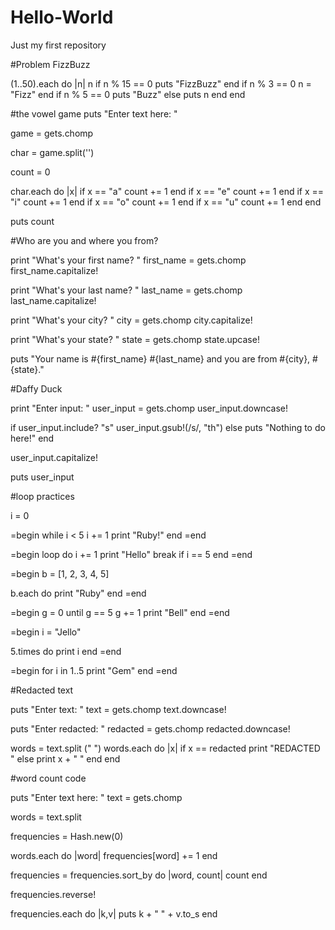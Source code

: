 # Hello-World
Just my first repository

#Problem FizzBuzz

(1..50).each do |n|
n
  if n % 15 == 0
  puts "FizzBuzz"
  end
  if n % 3 == 0
  n = "Fizz"
  end
  if n % 5 == 0 
  puts "Buzz"
  else puts n
  end
end


#the vowel game
puts "Enter text here: "

game = gets.chomp


char = game.split('')

count = 0

char.each do |x|
  if x == "a"
  count += 1
  end
  if x == "e"
  count += 1
  end
  if x == "i"
  count += 1
  end
  if x == "o"
  count += 1
  end
  if x == "u"
  count += 1
  end
end

puts count


#Who are you and where you from?

print "What's your first name? "
first_name = gets.chomp
first_name.capitalize!

print "What's your last name? "
last_name = gets.chomp
last_name.capitalize!

print "What's your city? "
city = gets.chomp
city.capitalize!

print "What's your state? "
state = gets.chomp
state.upcase!

puts "Your name is #{first_name} #{last_name} and you are from #{city}, #{state}."

#Daffy Duck

print "Enter input: "
user_input = gets.chomp
user_input.downcase!

if user_input.include? "s"
  user_input.gsub!(/s/, "th")
else puts "Nothing to do here!"
end

user_input.capitalize!

puts user_input



#loop practices

i = 0

=begin
while i < 5
  i += 1
  print "Ruby!"
end
=end

=begin
loop do
  i += 1
  print "Hello"
  break if i == 5
end
=end

=begin
b = [1, 2, 3, 4, 5]

b.each do
  print "Ruby"
end
=end

=begin
g = 0
until g == 5
  g += 1
  print "Bell"
end
=end

=begin
i = "Jello"

5.times do 
  print i
end
=end

=begin
for i in 1..5
  print "Gem"
end
=end


#Redacted text

puts "Enter text: "
text = gets.chomp
text.downcase!

puts "Enter redacted: "
redacted = gets.chomp
redacted.downcase!

words = text.split (" ")
words.each do |x|
  if x == redacted
    print "REDACTED "
  else print x + " "
  end
end


#word count code

puts "Enter text here: "
text = gets.chomp

words = text.split

frequencies = Hash.new(0)

words.each do |word|
  frequencies[word] += 1
end

frequencies = frequencies.sort_by do |word, count|
  count
end

frequencies.reverse!

frequencies.each do |k,v|
  puts k + " " + v.to_s
end
